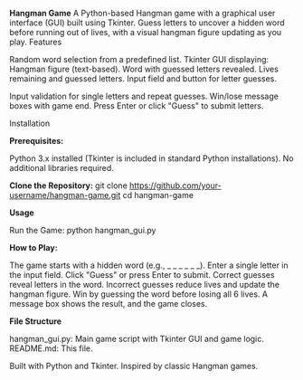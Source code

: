 **Hangman Game**
A Python-based Hangman game with a graphical user interface (GUI) built using Tkinter. Guess letters to uncover a hidden word before running out of lives, with a visual hangman figure updating as you play.
Features

Random word selection from a predefined list.
Tkinter GUI displaying:
Hangman figure (text-based).
Word with guessed letters revealed.
Lives remaining and guessed letters.
Input field and button for letter guesses.


Input validation for single letters and repeat guesses.
Win/lose message boxes with game end.
Press Enter or click "Guess" to submit letters.

Installation

**Prerequisites:**

Python 3.x installed (Tkinter is included in standard Python installations).
No additional libraries required.


**Clone the Repository:**
git clone https://github.com/your-username/hangman-game.git
cd hangman-game



**Usage**

Run the Game:
python hangman_gui.py


**How to Play:**

The game starts with a hidden word (e.g., _ _ _ _ _ _).
Enter a single letter in the input field.
Click "Guess" or press Enter to submit.
Correct guesses reveal letters in the word.
Incorrect guesses reduce lives and update the hangman figure.
Win by guessing the word before losing all 6 lives.
A message box shows the result, and the game closes.



**File Structure**

hangman_gui.py: Main game script with Tkinter GUI and game logic.
README.md: This file.

Built with Python and Tkinter.
Inspired by classic Hangman games.

